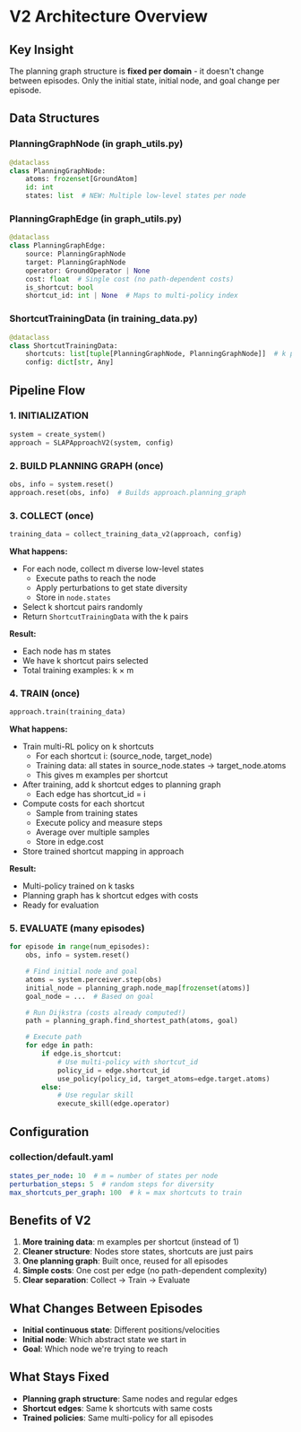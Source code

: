 # V2 Architecture Overview

## Key Insight
The planning graph structure is **fixed per domain** - it doesn't change between episodes. Only the initial state, initial node, and goal change per episode.

## Data Structures

### PlanningGraphNode (in graph_utils.py)
```python
@dataclass
class PlanningGraphNode:
    atoms: frozenset[GroundAtom]
    id: int
    states: list  # NEW: Multiple low-level states per node
```

### PlanningGraphEdge (in graph_utils.py)
```python
@dataclass
class PlanningGraphEdge:
    source: PlanningGraphNode
    target: PlanningGraphNode
    operator: GroundOperator | None
    cost: float  # Single cost (no path-dependent costs)
    is_shortcut: bool
    shortcut_id: int | None  # Maps to multi-policy index
```

### ShortcutTrainingData (in training_data.py)
```python
@dataclass
class ShortcutTrainingData:
    shortcuts: list[tuple[PlanningGraphNode, PlanningGraphNode]]  # k pairs
    config: dict[str, Any]
```

## Pipeline Flow

### 1. INITIALIZATION
```python
system = create_system()
approach = SLAPApproachV2(system, config)
```

### 2. BUILD PLANNING GRAPH (once)
```python
obs, info = system.reset()
approach.reset(obs, info)  # Builds approach.planning_graph
```

### 3. COLLECT (once)
```python
training_data = collect_training_data_v2(approach, config)
```

**What happens:**
- For each node, collect m diverse low-level states
  - Execute paths to reach the node
  - Apply perturbations to get state diversity
  - Store in `node.states`
- Select k shortcut pairs randomly
- Return `ShortcutTrainingData` with the k pairs

**Result:**
- Each node has m states
- We have k shortcut pairs selected
- Total training examples: k × m

### 4. TRAIN (once)
```python
approach.train(training_data)
```

**What happens:**
- Train multi-RL policy on k shortcuts
  - For each shortcut i: (source_node, target_node)
  - Training data: all states in source_node.states → target_node.atoms
  - This gives m examples per shortcut
- After training, add k shortcut edges to planning graph
  - Each edge has shortcut_id = i
- Compute costs for each shortcut
  - Sample from training states
  - Execute policy and measure steps
  - Average over multiple samples
  - Store in edge.cost
- Store trained shortcut mapping in approach

**Result:**
- Multi-policy trained on k tasks
- Planning graph has k shortcut edges with costs
- Ready for evaluation

### 5. EVALUATE (many episodes)
```python
for episode in range(num_episodes):
    obs, info = system.reset()

    # Find initial node and goal
    atoms = system.perceiver.step(obs)
    initial_node = planning_graph.node_map[frozenset(atoms)]
    goal_node = ...  # Based on goal

    # Run Dijkstra (costs already computed!)
    path = planning_graph.find_shortest_path(atoms, goal)

    # Execute path
    for edge in path:
        if edge.is_shortcut:
            # Use multi-policy with shortcut_id
            policy_id = edge.shortcut_id
            use_policy(policy_id, target_atoms=edge.target.atoms)
        else:
            # Use regular skill
            execute_skill(edge.operator)
```

## Configuration

### collection/default.yaml
```yaml
states_per_node: 10  # m = number of states per node
perturbation_steps: 5  # random steps for diversity
max_shortcuts_per_graph: 100  # k = max shortcuts to train
```

## Benefits of V2

1. **More training data**: m examples per shortcut (instead of 1)
2. **Cleaner structure**: Nodes store states, shortcuts are just pairs
3. **One planning graph**: Built once, reused for all episodes
4. **Simple costs**: One cost per edge (no path-dependent complexity)
5. **Clear separation**: Collect → Train → Evaluate

## What Changes Between Episodes

- **Initial continuous state**: Different positions/velocities
- **Initial node**: Which abstract state we start in
- **Goal**: Which node we're trying to reach

## What Stays Fixed

- **Planning graph structure**: Same nodes and regular edges
- **Shortcut edges**: Same k shortcuts with same costs
- **Trained policies**: Same multi-policy for all episodes
